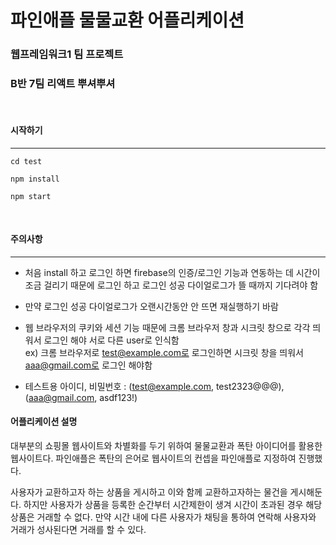 # 파인애플 물물교환 어플리케이션

### 웹프레임워크1 팀 프로젝트

### B반 7팀 리액트 뿌셔뿌셔

<br/>
  
#### 시작하기

---

```
cd test

npm install

npm start
```

<br/>

#### 주의사항

---

- 처음 install 하고 로그인 하면 firebase의 인증/로그인 기능과 연동하는 데 시간이 조금 걸리기 때문에
  로그인 하고 로그인 성공 다이얼로그가 뜰 때까지 기다려야 함

- 만약 로그인 성공 다이얼로그가 오랜시간동안 안 뜨면 재실행하기 바람

- 웹 브라우저의 쿠키와 세션 기능 때문에 크롬 브라우저 창과 시크릿 창으로 각각 띄워서 로그인 해야 서로 다른 user로 인식함<br/>
  ex) 크롬 브라우저로 test@example.com로 로그인하면 시크릿 창을 띄워서 aaa@gmail.com로 로그인 해야함

- 테스트용 아이디, 비밀번호 : (test@example.com, test2323@@@), (aaa@gmail.com, asdf123!)


#### 어플리케이션 설명
대부분의 쇼핑몰 웹사이트와 차별화를 두기 위하여 물물교환과 폭탄 아이디어를 활용한 웹사이트다.
파인애플은 폭탄의 은어로 웹사이트의 컨셉을 파인애플로 지정하여 진행했다.

사용자가 교환하고자 하는 상품을 게시하고 이와 함께 교환하고자하는 물건을 게시해둔다.
하지만 사용자가 상품을 등록한 순간부터 시간제한이 생겨 시간이 초과된 경우 해당 상품은 거래할 수 없다.
만약 시간 내에 다른 사용자가 채팅을 통하여 연락해 사용자와 거래가 성사된다면 거래를 할 수 있다.